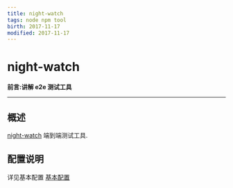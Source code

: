 ```yaml
---
title: night-watch    
tags: node npm tool      
birth: 2017-11-17      
modified: 2017-11-17      
---
```


night-watch
===
**前言:讲解 e2e 测试工具**

---


## 概述
[night-watch](http://nightwatchjs.org/) 端到端测试工具.


## 配置说明
详见基本配置 [基本配置](http://nightwatchjs.org/gettingstarted#basic-settings)



